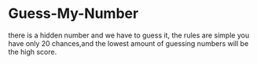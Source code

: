 ﻿# Guess-My-Number
there is a hidden number and we have to guess it, the rules are simple you have only 20 chances,and the lowest amount of guessing numbers will be the high score.
